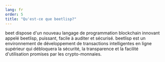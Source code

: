 ```yaml
---
lang: fr
order: 5
title: "Qu'est-ce que beetlisp?"
---
```

beet dispose d'un nouveau langage de programmation blockchain innovant appelé beetlisp, puissant, facile à auditer et sécurisé. beetlisp est un environnement de développement de transactions intelligentes en ligne supérieur qui débloquera la sécurité, la transparence et la facilité d'utilisation promises par les crypto-monnaies.
